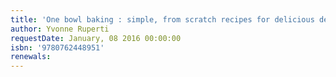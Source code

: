 ```yaml
---
title: 'One bowl baking : simple, from scratch recipes for delicious desserts'
author: Yvonne Ruperti
requestDate: January, 08 2016 00:00:00
isbn: '9780762448951'
renewals: 
---
```



